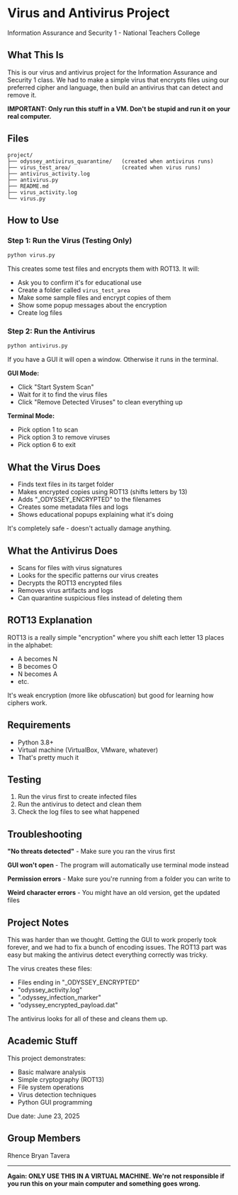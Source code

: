 # Virus and Antivirus Project

Information Assurance and Security 1 - National Teachers College

## What This Is

This is our virus and antivirus project for the Information Assurance and Security 1 class. We had to make a simple virus that encrypts files using our preferred cipher and language, then build an antivirus that can detect and remove it.

**IMPORTANT: Only run this stuff in a VM. Don't be stupid and run it on your real computer.**

## Files

```
project/
├── odyssey_antivirus_quarantine/   (created when antivirus runs)
├── virus_test_area/                (created when virus runs)
├── antivirus_activity.log
├── antivirus.py
├── README.md
├── virus_activity.log
└── virus.py
```

## How to Use

### Step 1: Run the Virus (Testing Only)

```bash
python virus.py
```

This creates some test files and encrypts them with ROT13. It will:
- Ask you to confirm it's for educational use
- Create a folder called `virus_test_area`
- Make some sample files and encrypt copies of them
- Show some popup messages about the encryption
- Create log files

### Step 2: Run the Antivirus

```bash
python antivirus.py
```

If you have a GUI it will open a window. Otherwise it runs in the terminal.

**GUI Mode:**
- Click "Start System Scan" 
- Wait for it to find the virus files
- Click "Remove Detected Viruses" to clean everything up

**Terminal Mode:**
- Pick option 1 to scan
- Pick option 3 to remove viruses
- Pick option 6 to exit

## What the Virus Does

- Finds text files in its target folder
- Makes encrypted copies using ROT13 (shifts letters by 13)
- Adds "_ODYSSEY_ENCRYPTED" to the filenames
- Creates some metadata files and logs
- Shows educational popups explaining what it's doing

It's completely safe - doesn't actually damage anything.

## What the Antivirus Does

- Scans for files with virus signatures
- Looks for the specific patterns our virus creates
- Decrypts the ROT13 encrypted files
- Removes virus artifacts and logs
- Can quarantine suspicious files instead of deleting them

## ROT13 Explanation

ROT13 is a really simple "encryption" where you shift each letter 13 places in the alphabet:
- A becomes N
- B becomes O  
- N becomes A
- etc.

It's weak encryption (more like obfuscation) but good for learning how ciphers work.

## Requirements

- Python 3.8+
- Virtual machine (VirtualBox, VMware, whatever)
- That's pretty much it

## Testing

1. Run the virus first to create infected files
2. Run the antivirus to detect and clean them
3. Check the log files to see what happened

## Troubleshooting

**"No threats detected"** - Make sure you ran the virus first

**GUI won't open** - The program will automatically use terminal mode instead

**Permission errors** - Make sure you're running from a folder you can write to

**Weird character errors** - You might have an old version, get the updated files

## Project Notes

This was harder than we thought. Getting the GUI to work properly took forever, and we had to fix a bunch of encoding issues. The ROT13 part was easy but making the antivirus detect everything correctly was tricky.

The virus creates these files:
- Files ending in "_ODYSSEY_ENCRYPTED" 
- "odyssey_activity.log"
- ".odyssey_infection_marker"
- "odyssey_encrypted_payload.dat"

The antivirus looks for all of these and cleans them up.

## Academic Stuff

This project demonstrates:
- Basic malware analysis
- Simple cryptography (ROT13)
- File system operations
- Virus detection techniques
- Python GUI programming

Due date: June 23, 2025

## Group Members

Rhence Bryan Tavera

---

**Again: ONLY USE THIS IN A VIRTUAL MACHINE. We're not responsible if you run this on your main computer and something goes wrong.**